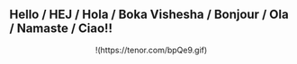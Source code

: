 ## Hello / HEJ / Hola / Boka Vishesha / Bonjour / Ola / Namaste / Ciao!!
<div align="center">
!(https://tenor.com/bpQe9.gif)
</div>
